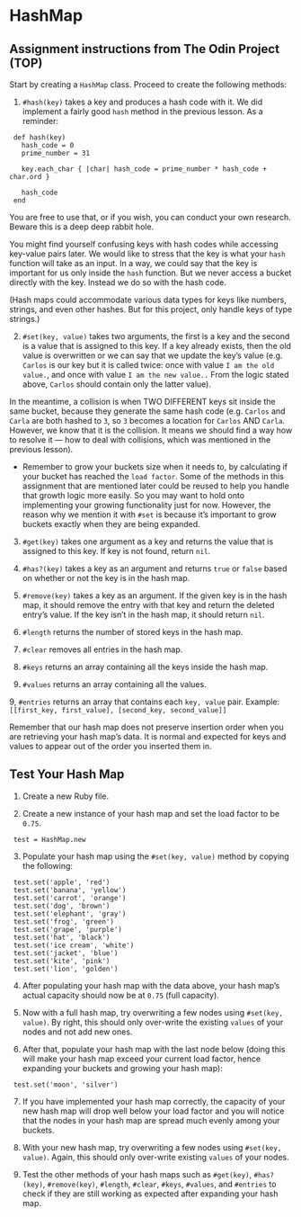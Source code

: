 # HashMap

## Assignment instructions from The Odin Project (TOP)

Start by creating a `HashMap` class. Proceed to create the following methods:

1. `#hash(key)` takes a key and produces a hash code with it. We did implement a fairly good `hash` method in the previous lesson. As a reminder:

```
 def hash(key)
   hash_code = 0
   prime_number = 31
      
   key.each_char { |char| hash_code = prime_number * hash_code + char.ord }
      
   hash_code
 end
 ```
You are free to use that, or if you wish, you can conduct your own research. Beware this is a deep deep rabbit hole.

You might find yourself confusing keys with hash codes while accessing key-value pairs later. We would like to stress that the key is what your `hash` function will take as an input. In a way, we could say that the key is important for us only inside the `hash` function. But we never access a bucket directly with the key. Instead we do so with the hash code.

(Hash maps could accommodate various data types for keys like numbers, strings, and even other hashes. But for this project, only handle keys of type strings.)


2. `#set(key, value)` takes two arguments, the first is a key and the second is a value that is assigned to this key. If a key already exists, then the old value is overwritten or we can say that we update the key’s value (e.g. `Carlos` is our key but it is called twice: once with value `I am the old value.`, and once with value `I am the new value..` From the logic stated above, `Carlos` should contain only the latter value).

In the meantime, a collision is when TWO DIFFERENT keys sit inside the same bucket, because they generate the same hash code (e.g. `Carlos` and `Carla` are both hashed to `3`, so `3` becomes a location for `Carlos` AND `Carla`. However, we know that it is the collision. It means we should find a way how to resolve it — how to deal with collisions, which was mentioned in the previous lesson).

- Remember to grow your buckets size when it needs to, by calculating if your bucket has reached the `load factor`. Some of the methods in this assignment that are mentioned later could be reused to help you handle that growth logic more easily. So you may want to hold onto implementing your growing functionality just for now. However, the reason why we mention it with `#set` is because it’s important to grow buckets exactly when they are being expanded.

3. `#get(key)` takes one argument as a key and returns the value that is assigned to this key. If key is not found, return `nil`.

4. `#has?(key)` takes a key as an argument and returns `true` or `false` based on whether or not the key is in the hash map.

5. `#remove(key)` takes a key as an argument. If the given key is in the hash map, it should remove the entry with that key and return the deleted entry’s value. If the key isn’t in the hash map, it should return `nil`.

6. `#length` returns the number of stored keys in the hash map.

7. `#clear` removes all entries in the hash map.

7. `#keys` returns an array containing all the keys inside the hash map.

8. `#values` returns an array containing all the values.

9, `#entries` returns an array that contains each `key, value` pair. Example: `[[first_key, first_value], [second_key, second_value]]`

Remember that our hash map does not preserve insertion order when you are retrieving your hash map’s data. It is normal and expected for keys and values to appear out of the order you inserted them in.

## Test Your Hash Map
1. Create a new Ruby file.

2. Create a new instance of your hash map and set the load factor to be `0.75`.
```
 test = HashMap.new
 ```

3. Populate your hash map using the `#set(key, value)` method by copying the following:
```
 test.set('apple', 'red')
 test.set('banana', 'yellow')
 test.set('carrot', 'orange')
 test.set('dog', 'brown')
 test.set('elephant', 'gray')
 test.set('frog', 'green')
 test.set('grape', 'purple')
 test.set('hat', 'black')
 test.set('ice cream', 'white')
 test.set('jacket', 'blue')
 test.set('kite', 'pink')
 test.set('lion', 'golden')
 ```
4. After populating your hash map with the data above, your hash map’s actual capacity should now be at `0.75` (full capacity).

5. Now with a full hash map, try overwriting a few nodes using `#set(key, value)`. By right, this should only over-write the existing `values` of your nodes and not add new ones.

6. After that, populate your hash map with the last node below (doing this will make your hash map exceed your current load factor, hence expanding your buckets and growing your hash map):
```
 test.set('moon', 'silver')
 ```
7. If you have implemented your hash map correctly, the capacity of your new hash map will drop well below your load factor and you will notice that the nodes in your hash map are spread much evenly among your buckets.

8. With your new hash map, try overwriting a few nodes using `#set(key, value)`. Again, this should only over-write existing `values` of your nodes.

9. Test the other methods of your hash maps such as `#get(key)`, `#has?(key)`, `#remove(key)`, `#length`, `#clear`, `#keys`, `#values`, and `#entries` to check if they are still working as expected after expanding your hash map.

